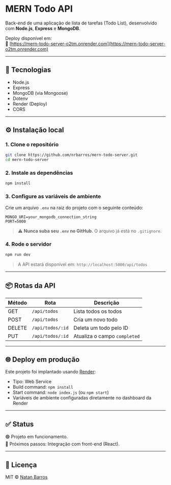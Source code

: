 # MERN Todo API

Back-end de uma aplicação de lista de tarefas (Todo List), desenvolvido com **Node.js**, **Express** e **MongoDB**.

Deploy disponível em:  
🔗 [https://mern-todo-server-o2tm.onrender.com](https://mern-todo-server-o2tm.onrender.com)

---

## 🧰 Tecnologias

- Node.js
- Express
- MongoDB (via Mongoose)
- Dotenv
- Render (Deploy)
- CORS

---

## ⚙️ Instalação local

### 1. Clone o repositório

```bash
git clone https://github.com/nrbarros/mern-todo-server.git
cd mern-todo-server
```

### 2. Instale as dependências

```bash
npm install
```

### 3. Configure as variáveis de ambiente

Crie um arquivo `.env` na raiz do projeto com o seguinte conteúdo:

```env
MONGO_URI=your_mongodb_connection_string
PORT=5000
```

> ⚠️ **Nunca suba seu `.env` no GitHub.** O arquivo já está no `.gitignore`.

### 4. Rode o servidor

```bash
npm run dev
```

> A API estará disponível em: `http://localhost:5000/api/todos`

---

## 📦 Rotas da API

| Método | Rota              | Descrição                        |
|--------|-------------------|----------------------------------|
| GET    | `/api/todos`      | Lista todos os todos             |
| POST   | `/api/todos`      | Cria um novo todo                |
| DELETE | `/api/todos/:id`  | Deleta um todo pelo ID           |
| PUT    | `/api/todos/:id`  | Atualiza o campo `completed`     |

---

## 🌐 Deploy em produção

Este projeto foi implantado usando [Render](https://render.com/):

- Tipo: Web Service
- Build command: `npm install`
- Start command: `node index.js` (ou `npm start`)
- Variáveis de ambiente configuradas diretamente no dashboard da Render

---

## ✅ Status

🟢 Projeto em funcionamento.  
🔄 Próximos passos: Integração com front-end (React).

---

## 📄 Licença

MIT © [Natan Barros](https://github.com/nrbarros)